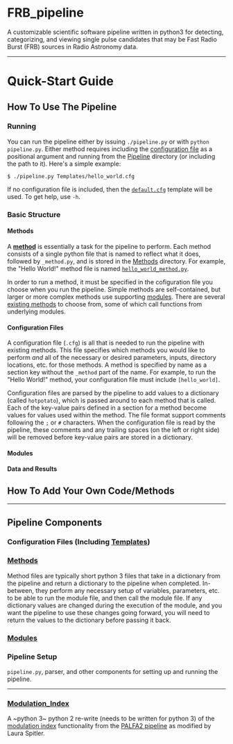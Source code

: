 # FRB_pipeline
A customizable scientific software pipeline written in python3 for detecting, categorizing, and viewing single pulse candidates that may be Fast Radio Burst (FRB) sources in Radio Astronomy data.

------------------

# Quick-Start Guide

## How To Use The Pipeline

### Running
You can run the pipeline either by issuing `./pipeline.py` or with `python pipeline.py`.  Either method requires including the [configuration file](#configuration-files) as a positional argument and running from the [Pipeline](https://github.com/federatedcloud/FRB_pipeline/tree/master/Pipeline) directory (or including the path to it).  Here's a simple example:

`$ ./pipeline.py Templates/hello_world.cfg`

If no configuration file is included, then the [`default.cfg`](https://github.com/federatedcloud/FRB_pipeline/tree/master/Pipeline/Templates#defaultcfg) template will be used.  To get help, use `-h`.

### Basic Structure
#### Methods
A **[method](https://github.com/federatedcloud/FRB_pipeline/tree/master/Pipeline/Methods#methods)** is essentially a task for the pipeline to perform.  Each method consists of a single python file that is named to reflect what it does, followed by `_method.py`, and is stored in the [Methods](https://github.com/federatedcloud/FRB_pipeline/tree/master/Pipeline/Methods) directory.  For example, the "Hello World!" method file is named [`hello_world_method.py`](https://github.com/federatedcloud/FRB_pipeline/blob/master/Pipeline/Methods/hello_world_method.py).  

In order to run a method, it must be specified in the cofiguration file you choose when you run the pipeline.  Simple methods are self-contained, but larger or more complex methods use supporting [modules](#modules).  There are several [existing methods](https://github.com/federatedcloud/FRB_pipeline/blob/master/Pipeline/Methods/README.md#included-methods) to choose from, some of which call functions from underlying modules.

#### Configuration Files
A configuration file (`.cfg`) is all that is needed to run the pipeline with existing methods.  This file specifies which methods you would like to perform *and* all of the necessary or desired parameters, inputs, directory locations, etc. for those methods.  A method is specified by name as a section key without the `_method` part of the name.  For example, to run the "Hello World!" method, your configuration file must include `[hello_world]`.

Configuration files are parsed by the pipeline to add values to a dictionary (called `hotpotato`), which is passed around to each method that is called.  Each of the key-value pairs defined in a section for a method become values for values used within the method.  The file format support comments following the `;` or `#` characters.  When the configuration file is read by the pipeline, these comments and any trailing spaces (on the left or right side) will be removed before key-value pairs are stored in a dictionary.

#### Modules


#### Data and Results


## How To Add Your Own Code/Methods


---
## Pipeline Components

### Configuration Files (Including [Templates](https://github.com/federatedcloud/FRB_pipeline/tree/master/Pipeline/Templates#templates))

### [Methods](https://github.com/federatedcloud/FRB_pipeline/tree/master/Pipeline/Methods#methods)

Method files are typically short python 3 files that take in a dictionary from the pipeline and return a dictionary to the pipeline when completed.  In-between, they perform any necessary setup of variables, parameters, etc. to be able to run the module file, and then call the module file.  If any dictionary values are changed during the execution of the module, and you want the pipeline to use these changes going forward, you will need to return the values to the dictionary before passing it back.

### [Modules](https://github.com/federatedcloud/FRB_pipeline/tree/master/Pipeline/Modules#modules)

### Pipeline Setup
`pipeline.py`, parser, and other components for setting up and running the pipeline.

---

### [Modulation_Index](https://github.com/federatedcloud/FRB_pipeline/tree/master/Modulation_Index)

A ~python 3~ python 2 re-write (needs to be written for python 3) of the [modulation index](https://github.com/federatedcloud/modulation_index#modulation_index) functionality from the [PALFA2 pipeline](https://github.com/federatedcloud/transients_pipeline2#transients_pipeline2) as modified by Laura Spitler.

